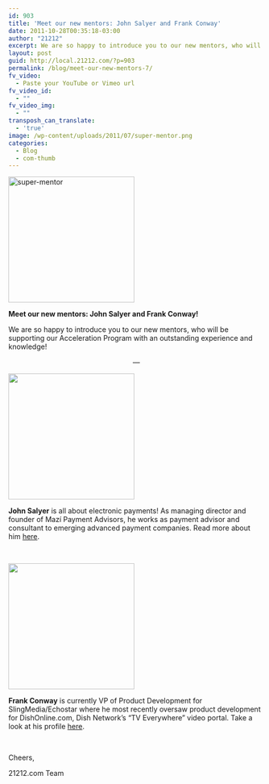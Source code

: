 ```yaml
---
id: 903
title: 'Meet our new mentors: John Salyer and Frank Conway'
date: 2011-10-28T00:35:18-03:00
author: "21212"
excerpt: We are so happy to introduce you to our new mentors, who will be supporting our Acceleration Program with an outstanding experience and knowledge!
layout: post
guid: http://local.21212.com/?p=903
permalink: /blog/meet-our-new-mentors-7/
fv_video:
  - Paste your YouTube or Vimeo url
fv_video_id:
  - ""
fv_video_img:
  - ""
transposh_can_translate:
  - 'true'
image: /wp-content/uploads/2011/07/super-mentor.png
categories:
  - Blog
  - com-thumb
---
```

<img class="aligncenter size-full wp-image-311" src="http://local.21212.com/wp-content/uploads/2011/07/super-mentor.png" alt="super-mentor" width="250" height="250" srcset="http://localhost:8080/wp-content/uploads/2011/07/super-mentor.png 250w, http://localhost:8080/wp-content/uploads/2011/07/super-mentor-150x150.png 150w" sizes="(max-width: 250px) 100vw, 250px" />

**Meet our new mentors: John Salyer and Frank Conway!**

We are so happy to introduce you to our new mentors, who will be supporting our Acceleration Program with an outstanding experience and knowledge!

<!--more ..are you curious? Meet them now!-->

<p style="text-align: center;">
   —
</p>

<img class="aligncenter size-full wp-image-868" src="http://local.21212.com/wp-content/uploads/2011/10/28178652-4348-9203_2-e1319597785620.jpeg" alt="" width="250" height="250" srcset="http://localhost:8080/wp-content/uploads/2011/10/28178652-4348-9203_2-e1319597785620.jpeg 250w, http://localhost:8080/wp-content/uploads/2011/10/28178652-4348-9203_2-e1319597785620-150x150.jpeg 150w" sizes="(max-width: 250px) 100vw, 250px" />

**John Salyer** is all about electronic payments! As managing director and founder of Mazí Payment Advisors, he works as payment advisor and consultant to emerging advanced payment companies. Read more about him <a title="John Salyer" href="http://local.21212.com/team/john-salyer/" target="_blank">here</a>.

&nbsp;

<img class="aligncenter size-full wp-image-776" src="http://local.21212.com/wp-content/uploads/2011/10/frank_conway-e1318959565824.jpeg" alt="" width="250" height="250" srcset="http://localhost:8080/wp-content/uploads/2011/10/frank_conway-e1318959565824.jpeg 250w, http://localhost:8080/wp-content/uploads/2011/10/frank_conway-e1318959565824-150x150.jpeg 150w" sizes="(max-width: 250px) 100vw, 250px" />

**Frank Conway** is currently VP of Product Development for SlingMedia/Echostar where he most recently oversaw product development for DishOnline.com, Dish Network’s “TV Everywhere” video portal. Take a look at his profile <a title="Frank Conway" href="http://local.21212.com/team/frank-conway/" target="_blank">here</a>.

&nbsp;

Cheers,

21212.com Team